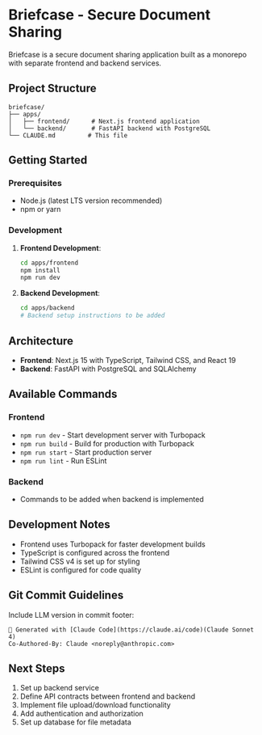 # Briefcase - Secure Document Sharing

Briefcase is a secure document sharing application built as a monorepo with separate frontend and backend services.

## Project Structure

```
briefcase/
├── apps/
│   ├── frontend/      # Next.js frontend application
│   └── backend/       # FastAPI backend with PostgreSQL
└── CLAUDE.md         # This file
```

## Getting Started

### Prerequisites
- Node.js (latest LTS version recommended)
- npm or yarn

### Development

1. **Frontend Development**:
   ```bash
   cd apps/frontend
   npm install
   npm run dev
   ```

2. **Backend Development**:
   ```bash
   cd apps/backend
   # Backend setup instructions to be added
   ```

## Architecture

- **Frontend**: Next.js 15 with TypeScript, Tailwind CSS, and React 19
- **Backend**: FastAPI with PostgreSQL and SQLAlchemy

## Available Commands

### Frontend
- `npm run dev` - Start development server with Turbopack
- `npm run build` - Build for production with Turbopack
- `npm run start` - Start production server
- `npm run lint` - Run ESLint

### Backend
- Commands to be added when backend is implemented

## Development Notes

- Frontend uses Turbopack for faster development builds
- TypeScript is configured across the frontend
- Tailwind CSS v4 is set up for styling
- ESLint is configured for code quality

## Git Commit Guidelines

Include LLM version in commit footer:
```
🤖 Generated with [Claude Code](https://claude.ai/code)(Claude Sonnet 4)
Co-Authored-By: Claude <noreply@anthropic.com>
```

## Next Steps

1. Set up backend service
2. Define API contracts between frontend and backend
3. Implement file upload/download functionality
4. Add authentication and authorization
5. Set up database for file metadata